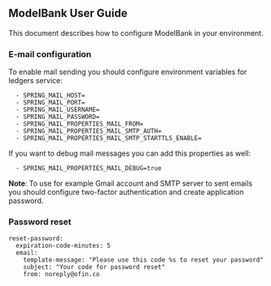 ## ModelBank User Guide

This document describes how to configure ModelBank in your environment.

### E-mail configuration

To enable mail sending you should configure environment variables for ledgers service:

```
  - SPRING_MAIL_HOST=
  - SPRING_MAIL_PORT=
  - SPRING_MAIL_USERNAME=
  - SPRING_MAIL_PASSWORD=
  - SPRING_MAIL_PROPERTIES_MAIL_FROM=
  - SPRING_MAIL_PROPERTIES_MAIL_SMTP_AUTH=
  - SPRING_MAIL_PROPERTIES_MAIL_SMTP_STARTTLS_ENABLE=
 ```

 If you want to debug mail messages you can add this properties as well:
 
```
  - SPRING_MAIL_PROPERTIES_MAIL_DEBUG=true
```

**Note**: To use for example Gmail account and SMTP server to sent emails you should configure two-factor authentication and create application password.

### Password reset

```
reset-password:
  expiration-code-minutes: 5
  email:
    template-message: "Please use this code %s to reset your password"
    subject: "Your code for password reset"
    from: noreply@ofin.co
```
